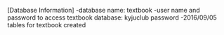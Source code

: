 [Database Information]
-database name: textbook
-user name and password to access textbook database: kyjuclub
                                                     password
-2016/09/05 tables for textbook created                                                     
